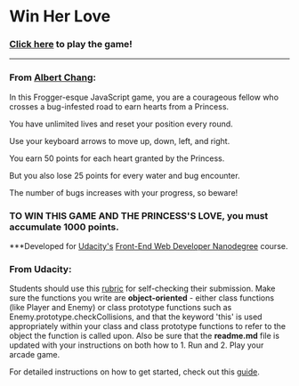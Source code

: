 Win Her Love
===============================

### [Click here](https://albertchanged.github.io/Win-Her-Love/) to play the game!
----
### From [Albert Chang](http://www.albertchanged.me):

In this Frogger-esque JavaScript game, you are a courageous fellow who crosses a bug-infested road to earn hearts from a Princess.

You have unlimited lives and reset your position every round.

Use your keyboard arrows to move up, down, left, and right. 

You earn 50 points for each heart granted by the Princess.

But you also lose 25 points for every water and bug encounter.

The number of bugs increases with your progress, so beware!

### TO WIN THIS GAME AND THE PRINCESS'S LOVE, you must accumulate 1000 points.

***Developed for [Udacity's](https://www.udacity.com/) [Front-End Web Developer Nanodegree](https://www.udacity.com/course/front-end-web-developer-nanodegree--nd001) course.



### From Udacity:

Students should use this [rubric](https://review.udacity.com/#!/projects/2696458597/rubric) for self-checking their submission. Make sure the functions you write are **object-oriented** - either class functions (like Player and Enemy) or class prototype functions such as Enemy.prototype.checkCollisions, and that the keyword 'this' is used appropriately within your class and class prototype functions to refer to the object the function is called upon. Also be sure that the **readme.md** file is updated with your instructions on both how to 1. Run and 2. Play your arcade game.

For detailed instructions on how to get started, check out this [guide](https://docs.google.com/document/d/1v01aScPjSWCCWQLIpFqvg3-vXLH2e8_SZQKC8jNO0Dc/pub?embedded=true).
